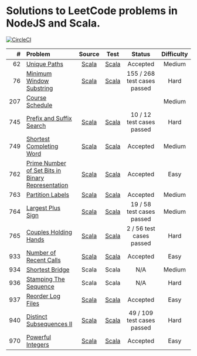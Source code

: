 # Solutions to LeetCode problems in NodeJS and Scala.

[![CircleCI](https://circleci.com/gh/aa8y/book-ctci/tree/master.svg?style=shield&circle-token=7012e3ab725c94f866647778ab0bd7be465ccdd0)](https://circleci.com/gh/aa8y/book-ctci/tree/master)

| #    | Problem  |  Source  |  Test  |  Status  |  Difficulty  |
|-----:|:---------|:--------:|:------:|:--------:|:------------:|
| 62   | [Unique Paths](https://leetcode.com/problems/unique-paths/description/) | [Scala](https://github.com/aa8y/leetcode/blob/master/scala/src/main/scala/co/aa8y/leetcode/UniquePaths.scala) | [Scala](https://github.com/aa8y/leetcode/blob/master/scala/src/test/scala/co/aa8y/leetcode/UniquePathsSpec.scala) | Accepted | Medium |
| 76   | [Minimum Window Substring](https://leetcode.com/problems/minimum-window-substring/) | [Scala](https://github.com/aa8y/leetcode/blob/master/scala/src/main/scala/co/aa8y/leetcode/MinimumWindowSubstring.scala) | [Scala](https://github.com/aa8y/leetcode/blob/master/scala/src/test/scala/co/aa8y/leetcode/MinimumWindowSubstringSpec.scala) | 155 / 268 test cases passed | Hard |
| 207  | [Course Schedule](https://leetcode.com/problems/course-schedule/) | | | | Medium |
| 745  | [Prefix and Suffix Search](https://leetcode.com/problems/prefix-and-suffix-search/description/) | [Scala](https://github.com/aa8y/leetcode/blob/master/scala/src/main/scala/co/aa8y/leetcode/PrefixAndSuffixSearch.scala) | [Scala](https://github.com/aa8y/leetcode/blob/master/scala/src/test/scala/co/aa8y/leetcode/PrefixAndSuffixSearchSpec.scala) | 10 / 12 test cases passed | Hard |
| 749  | [Shortest Completing Word](https://leetcode.com/problems/shortest-completing-word/description/) | [Scala](https://github.com/aa8y/leetcode/blob/master/scala/src/main/scala/co/aa8y/leetcode/ShortestCompletingWord.scala) | [Scala](https://github.com/aa8y/leetcode/blob/master/scala/src/test/scala/co/aa8y/leetcode/ShortestCompletingWordSpec.scala) | Accepted | Medium |
| 762  | [Prime Number of Set Bits in Binary Representation](https://leetcode.com/contest/weekly-contest-67/problems/prime-number-of-set-bits-in-binary-representation/) | [Scala](https://github.com/aa8y/leetcode/blob/master/scala/src/main/scala/co/aa8y/leetcode/PrimeNumberOfSetBitsInBinaryRepresentation.scala) | [Scala](https://github.com/aa8y/leetcode/blob/master/scala/src/test/scala/co/aa8y/leetcode/PrimeNumberOfSetBitsInBinaryRepresentationSpec.scala) | Accepted | Easy |
| 763  | [Partition Labels](https://leetcode.com/contest/weekly-contest-67/problems/partition-labels/) | [Scala](https://github.com/aa8y/leetcode/blob/master/scala/src/main/scala/co/aa8y/leetcode/PartitionLabels.scala) | [Scala](https://github.com/aa8y/leetcode/blob/master/scala/src/test/scala/co/aa8y/leetcode/PartitionLabelsSpec.scala) | Accepted | Medium |
| 764  | [Largest Plus Sign](https://leetcode.com/contest/weekly-contest-67/problems/largest-plus-sign/) | [Scala](https://github.com/aa8y/leetcode/blob/master/scala/src/main/scala/co/aa8y/leetcode/LargestPlusSign.scala) | [Scala](https://github.com/aa8y/leetcode/blob/master/scala/src/test/scala/co/aa8y/leetcode/LargestPlusSignSpec.scala) | 19 / 58 test cases passed | Medium |
| 765  | [Couples Holding Hands](https://leetcode.com/contest/weekly-contest-67/problems/couples-holding-hands/) | [Scala](https://github.com/aa8y/leetcode/blob/master/scala/src/main/scala/co/aa8y/leetcode/CouplesHoldingHands.scala) | [Scala](https://github.com/aa8y/leetcode/blob/master/scala/src/test/scala/co/aa8y/leetcode/CouplesHoldingHandsSpec.scala) | 2 / 56 test cases passed | Hard |
| 933  | [Number of Recent Calls](https://leetcode.com/contest/weekly-contest-109/problems/number-of-recent-calls/) | [Scala](https://github.com/aa8y/leetcode/blob/master/scala/src/main/scala/co/aa8y/leetcode/NumberOfRecentCalls.scala) | [Scala](https://github.com/aa8y/leetcode/blob/master/scala/src/test/scala/co/aa8y/leetcode/NumberOfRecentCallsSpec.scala) | Accepted | Easy |
| 934  | [Shortest Bridge](https://leetcode.com/contest/weekly-contest-109/problems/shortest-bridge/) | Scala | Scala | N/A | Medium |
| 936  | [Stamping The Sequence](https://leetcode.com/contest/weekly-contest-109/problems/stamping-the-sequence/) | Scala | Scala | N/A | Hard |
| 937  | [Reorder Log Files](https://leetcode.com/contest/weekly-contest-110/problems/reorder-log-files/) | [Scala](https://github.com/aa8y/leetcode/blob/master/scala/src/main/scala/co/aa8y/leetcode/ReorderLogFiles.scala) | [Scala](https://github.com/aa8y/leetcode/blob/master/scala/src/test/scala/co/aa8y/leetcode/ReorderLogFilesSpec.scala) | Accepted | Easy |
| 940  | [Distinct Subsequences II](https://leetcode.com/contest/weekly-contest-110/problems/distinct-subsequences-ii/) | [Scala](https://github.com/aa8y/leetcode/blob/master/scala/src/main/scala/co/aa8y/leetcode/DistinctSubsequences2.scala) | [Scala](https://github.com/aa8y/leetcode/blob/master/scala/src/test/scala/co/aa8y/leetcode/DistinctSubsequences2Spec.scala) | 49 / 109 test cases passed | Hard |
| 970  | [Powerful Integers](https://leetcode.com/contest/weekly-contest-118/problems/powerful-integers/) | [Scala](https://github.com/aa8y/leetcode/blob/master/scala/src/main/scala/co/aa8y/leetcode/PowerfulIntegers.scala) | [Scala](https://github.com/aa8y/leetcode/blob/master/scala/src/test/scala/co/aa8y/leetcode/PowerfulIntegersSpec.scala) | Accepted | Easy |
